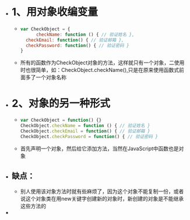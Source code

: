 - # 1、用对象收编变量
	- ```javascript
	  var CheckObject = {
	    	checkName: function () { // 验证姓名 },
	  	checkEmail: function() { // 验证邮箱 },
	   	checkPassword: function() { // 验证密码 }
	  }
	  ```
	- 所有的函数作为CheckObject对象的方法，这样就只有一个对象，二使用时也很简单，如：CheckObject.checkName(),只是在原来使用函数式前面多了一个对象名称
- # 2、对象的另一种形式
	- ```javascript
	  var CheckObject = function() {}
	  CheckObject.checkName = function () { // 验证姓名 }
	  CheckObject.checkEmail = function() { // 验证邮箱 }
	  CheckObject.checkPassword = function() { // 验证密码 }
	  ```
	- 首先声明一个对象，然后给它添加方法，当然在JavaScript中函数也是对象
- ## 缺点：
	- 别人使用该对象方法时就有些麻烦了，因为这个对象不能复制一份，或者说这个对象类在用new关键字创建新的对象时，新创建的对象是不能继承这些方法的
-
